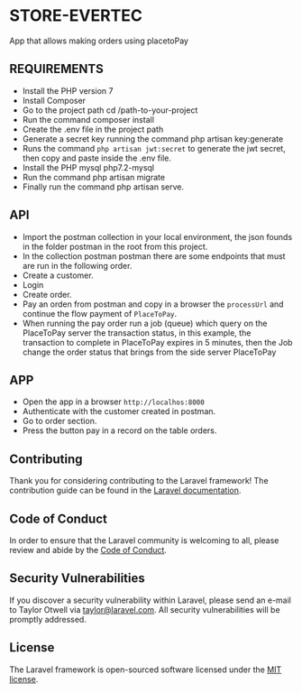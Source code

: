 # STORE-EVERTEC

App that allows making orders using placetoPay

## REQUIREMENTS

- Install the PHP version 7
- Install Composer
- Go to the project path cd /path-to-your-project
- Run the command composer install
- Create the .env file in the project path
- Generate a secret key running the command php artisan key:generate
- Runs the command `php artisan jwt:secret` to generate the jwt secret, then copy and paste inside the .env file.
- Install the PHP mysql php7.2-mysql
- Run the command php artisan migrate
- Finally run the command php artisan serve.

## API

- Import the postman collection in your local environment, the json founds in the folder postman in the root from this project.
- In the collection postman  postman there are some endpoints that must are run in the following order.
- Create a customer.
- Login
- Create order.
- Pay an orden from postman and copy in a browser the `processUrl` and continue the flow payment of `PlaceToPay`.
- When running the pay order run a job (queue) which query on the PlaceToPay server the transaction status, in this example, the transaction to complete in PlaceToPay expires in 5 minutes, then the Job change the order status that brings from the side server PlaceToPay

## APP

- Open the app in a browser `http://localhos:8000`
- Authenticate with the customer created in postman.
- Go to order section.
- Press the button pay in a record on the table orders.

## Contributing

Thank you for considering contributing to the Laravel framework! The contribution guide can be found in the [Laravel documentation](https://laravel.com/docs/contributions).

## Code of Conduct

In order to ensure that the Laravel community is welcoming to all, please review and abide by the [Code of Conduct](https://laravel.com/docs/contributions#code-of-conduct).

## Security Vulnerabilities

If you discover a security vulnerability within Laravel, please send an e-mail to Taylor Otwell via [taylor@laravel.com](mailto:taylor@laravel.com). All security vulnerabilities will be promptly addressed.

## License

The Laravel framework is open-sourced software licensed under the [MIT license](https://opensource.org/licenses/MIT).
